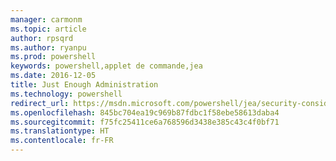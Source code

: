 ```yaml
---
manager: carmonm
ms.topic: article
author: rpsqrd
ms.author: ryanpu
ms.prod: powershell
keywords: powershell,applet de commande,jea
ms.date: 2016-12-05
title: Just Enough Administration
ms.technology: powershell
redirect_url: https://msdn.microsoft.com/powershell/jea/security-considerations
ms.openlocfilehash: 845bc704ea19c969b87fdbc1f58ebe58613daba4
ms.sourcegitcommit: f75fc25411ce6a768596d3438e385c43c4f0bf71
ms.translationtype: HT
ms.contentlocale: fr-FR
---
```

